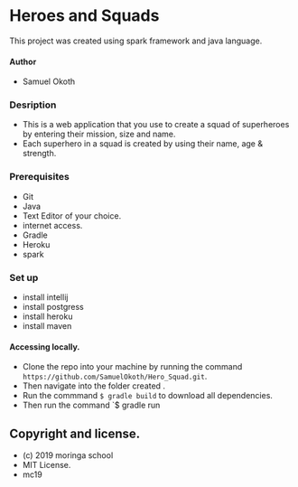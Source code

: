 # Heroes and Squads
This project was created using spark framework and java language.
#### Author
* Samuel Okoth
### Desription
* This is a web application that you use to create a squad of superheroes by entering their mission, size and name.
* Each superhero in a squad is created by using their name, age & strength.

### Prerequisites
* Git
* Java
* Text Editor of your choice.
* internet access.
* Gradle
*  Heroku
* spark
### Set up

* install intellij
* install postgress
* install heroku 
* install maven

#### Accessing locally.
* Clone the repo into your machine by running the command `https://github.com/SamuelOkoth/Hero_Squad.git`.
* Then navigate into the folder created .
* Run the commmand `$ gradle build` to download all dependencies.
* Then run the command `$ gradle run

## Copyright and license.
* (c) 2019 moringa school
* MIT License.
* mc19
